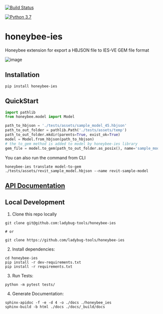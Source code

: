 [![Build Status](https://github.com/ladybug-tools/honeybee-ies/workflows/CI/badge.svg)](https://github.com/ladybug-tools/honeybee-ies/actions)

[![Python 3.7](https://img.shields.io/badge/python-3.7-blue.svg)](https://www.python.org/downloads/release/python-370/)

# honeybee-ies

Honeybee extension for export a HBJSON file to IES-VE GEM file format


![image](https://user-images.githubusercontent.com/2915573/145484209-ca484536-2d86-4f3f-9113-f4c998aa304f.png)

## Installation
```console
pip install honeybee-ies
```

## QuickStart

```python
import pathlib
from honeybee.model import Model

path_to_hbjson = './tests/assets/sample_model_45.hbjson'
path_to_out_folder = pathlib.Path('./tests/assets/temp')
path_to_out_folder.mkdir(parents=True, exist_ok=True) 
model = Model.from_hbjson(path_to_hbjson)
# the to_gem method is added to model by honeybee-ies library
gem_file = model.to_gem(path_to_out_folder.as_posix(), name='sample_model_45')

```

You can also run the command from CLI

```honeybee-ies translate model-to-gem ./tests/assets/revit_sample_model.hbjson --name revit-sample-model```


## [API Documentation](http://ladybug-tools.github.io/honeybee-ies/docs)

## Local Development
1. Clone this repo locally
```console
git clone git@github.com:ladybug-tools/honeybee-ies

# or

git clone https://github.com/ladybug-tools/honeybee-ies
```
2. Install dependencies:
```console
cd honeybee-ies
pip install -r dev-requirements.txt
pip install -r requirements.txt
```

3. Run Tests:
```console
python -m pytest tests/
```

4. Generate Documentation:
```console
sphinx-apidoc -f -e -d 4 -o ./docs ./honeybee_ies
sphinx-build -b html ./docs ./docs/_build/docs
```
